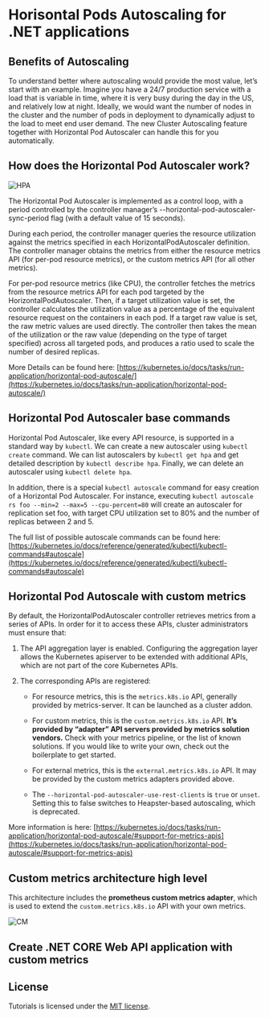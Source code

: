 # Horisontal Pods Autoscaling for .NET applications

## Benefits of Autoscaling

To understand better where autoscaling would provide the most value, let’s start with an example. Imagine you have a 24/7 production service with a load that is variable in time, where it is very busy during the day in the US, and relatively low at night. Ideally, we would want the number of nodes in the cluster and the number of pods in deployment to dynamically adjust to the load to meet end user demand. The new Cluster Autoscaling feature together with Horizontal Pod Autoscaler can handle this for you automatically.

## How does the Horizontal Pod Autoscaler work?

![HPA](https://d33wubrfki0l68.cloudfront.net/4fe1ef7265a93f5f564bd3fbb0269ebd10b73b4e/1775d/images/docs/horizontal-pod-autoscaler.svg)

The Horizontal Pod Autoscaler is implemented as a control loop, with a period controlled by the controller manager’s --horizontal-pod-autoscaler-sync-period flag (with a default value of 15 seconds).

During each period, the controller manager queries the resource utilization against the metrics specified in each HorizontalPodAutoscaler definition. The controller manager obtains the metrics from either the resource metrics API (for per-pod resource metrics), or the custom metrics API (for all other metrics).

For per-pod resource metrics (like CPU), the controller fetches the metrics from the resource metrics API for each pod targeted by the HorizontalPodAutoscaler. Then, if a target utilization value is set, the controller calculates the utilization value as a percentage of the equivalent resource request on the containers in each pod. If a target raw value is set, the raw metric values are used directly. The controller then takes the mean of the utilization or the raw value (depending on the type of target specified) across all targeted pods, and produces a ratio used to scale the number of desired replicas.

More Details can be found here: [https://kubernetes.io/docs/tasks/run-application/horizontal-pod-autoscale/](https://kubernetes.io/docs/tasks/run-application/horizontal-pod-autoscale/)

## Horizontal Pod Autoscaler base commands

Horizontal Pod Autoscaler, like every API resource, is supported in a standard way by `kubectl`. We can create a new autoscaler using `kubectl create` command. We can list autoscalers by `kubectl get hpa` and get detailed description by `kubectl describe hpa`. Finally, we can delete an autoscaler using `kubectl delete hpa`.

In addition, there is a special `kubectl autoscale` command for easy creation of a Horizontal Pod Autoscaler. For instance, executing `kubectl autoscale rs foo --min=2 --max=5 --cpu-percent=80` will create an autoscaler for replication set foo, with target CPU utilization set to 80% and the number of replicas between 2 and 5. 

The full list of possible autoscale commands can be found here: [https://kubernetes.io/docs/reference/generated/kubectl/kubectl-commands#autoscale](https://kubernetes.io/docs/reference/generated/kubectl/kubectl-commands#autoscale)

## Horizontal Pod Autoscale with custom metrics

By default, the HorizontalPodAutoscaler controller retrieves metrics from a series of APIs. In order for it to access these APIs, cluster administrators must ensure that:

1. The API aggregation layer is enabled. Configuring the aggregation layer allows the Kubernetes apiserver to be extended with additional APIs, which are not part of the core Kubernetes APIs.

1. The corresponding APIs are registered:

    * For resource metrics, this is the `metrics.k8s.io` API, generally provided by metrics-server. It can be launched as a cluster addon.

    * For custom metrics, this is the `custom.metrics.k8s.io` API. **It’s provided by “adapter” API servers provided by metrics solution vendors.** Check with your metrics pipeline, or the list of known solutions. If you would like to write your own, check out the boilerplate to get started.

    * For external metrics, this is the `external.metrics.k8s.io` API. It may be provided by the custom metrics adapters provided above.

    * The `--horizontal-pod-autoscaler-use-rest-clients` is `true` or `unset`. Setting this to false switches to Heapster-based autoscaling, which is deprecated.
  
More information is here: [https://kubernetes.io/docs/tasks/run-application/horizontal-pod-autoscale/#support-for-metrics-apis](https://kubernetes.io/docs/tasks/run-application/horizontal-pod-autoscale/#support-for-metrics-apis)

## Custom metrics architecture high level

This architecture includes the **prometheus custom metrics adapter**, which is used to extend the `custom.metrics.k8s.io` API with your own metrics.

![CM](https://github.com/luxas/kubeadm-workshop/blob/master/pictures/custom-metrics-architecture.png)

## Create .NET CORE Web API application with custom metrics




## License
Tutorials is licensed under the [MIT license](https://github.com/dotnet/docfx/blob/dev/LICENSE).
